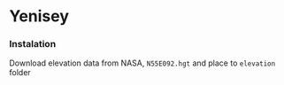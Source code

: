 # Yenisey

### Instalation
Download elevation data from NASA, `N55E092.hgt` and place to `elevation` folder